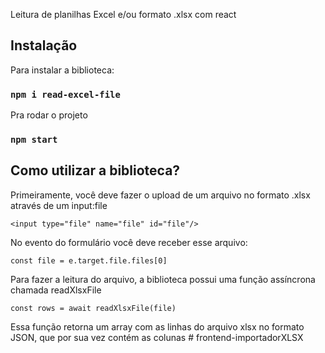 Leitura de planilhas Excel e/ou formato .xlsx com react

## Instalação

Para instalar a biblioteca:

### `npm i read-excel-file`

Pra rodar o projeto

### `npm start`

## Como utilizar a biblioteca?

Primeiramente, você deve fazer o upload de um arquivo no formato .xlsx através de um input:file

`<input type="file" name="file" id="file"/>`

No evento do formulário você deve receber esse arquivo:

`const file = e.target.file.files[0]`

Para fazer a leitura do arquivo, a biblioteca possui uma função assíncrona chamada readXlsxFile

`const rows = await readXlsxFile(file)`

Essa função retorna um array com as linhas do arquivo xlsx no formato JSON, que por sua vez contém as colunas
#   f r o n t e n d - i m p o r t a d o r X L S X  
 
